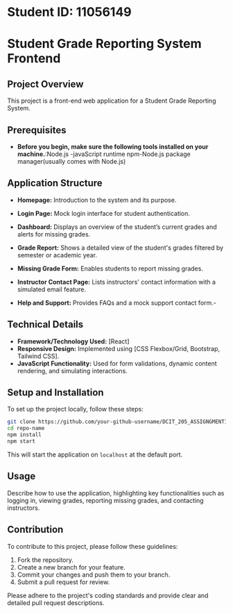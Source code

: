 
# Student ID: 11056149

# Student Grade Reporting System Frontend

## Project Overview

This project is a front-end web application for a Student Grade Reporting System.
 ## Prerequisites

- **Before you begin, make sure the following tools installed on your machine.**:Node.js -javaScript runtime
  npm-Node.js package manager(usually comes with Node.js)
  
## Application Structure

- **Homepage:** Introduction to the system and its purpose.
- **Login Page:** Mock login interface for student authentication.
  
- **Dashboard:** Displays an overview of the student’s current grades and alerts for missing grades.
- **Grade Report:** Shows a detailed view of the student's grades filtered by semester or academic year.
- **Missing Grade Form:** Enables students to report missing grades.
  
- **Instructor Contact Page:** Lists instructors' contact information with a simulated email feature.

- **Help and Support:** Provides FAQs and a mock support contact form.-

## Technical Details

- **Framework/Technology Used:** [React]
- **Responsive Design:** Implemented using [CSS Flexbox/Grid, Bootstrap, Tailwind CSS].
- **JavaScript Functionality:** Used for form validations, dynamic content rendering, and simulating interactions.

## Setup and Installation

To set up the project locally, follow these steps:

```bash
git clone https://github.com/your-github-username/DCIT_205_ASSIGNGMENT1.git
cd repo-name
npm install
npm start
```

This will start the application on `localhost` at the default port.

## Usage

Describe how to use the application, highlighting key functionalities such as logging in, viewing grades, reporting missing grades, and contacting instructors.

## Contribution

To contribute to this project, please follow these guidelines:

1. Fork the repository.
2. Create a new branch for your feature.
3. Commit your changes and push them to your branch.
4. Submit a pull request for review.

Please adhere to the project's coding standards and provide clear and detailed pull request descriptions.
